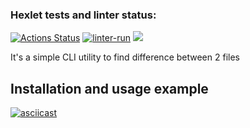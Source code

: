 ### Hexlet tests and linter status:
[![Actions Status](https://github.com/yuriy-kormin/python-project-lvl2/workflows/hexlet-check/badge.svg)](https://github.com/yuriy-kormin/python-project-lvl2/actions)
[![linter-run](https://github.com/yuriy-kormin/python-project-lvl2/actions/workflows/linter-run.yml/badge.svg)](https://github.com/yuriy-kormin/python-project-lvl2/actions/workflows/linter-run.yml)
<a href="https://codeclimate.com/github/yuriy-kormin/python-project-lvl2/maintainability"><img src="https://api.codeclimate.com/v1/badges/7f241587067d2985f1dc/maintainability" /></a>

It's a simple CLI utility to find difference between 2 files

## Installation and usage example 
[![asciicast](https://asciinema.org/a/480362.svg)](https://asciinema.org/a/480362)